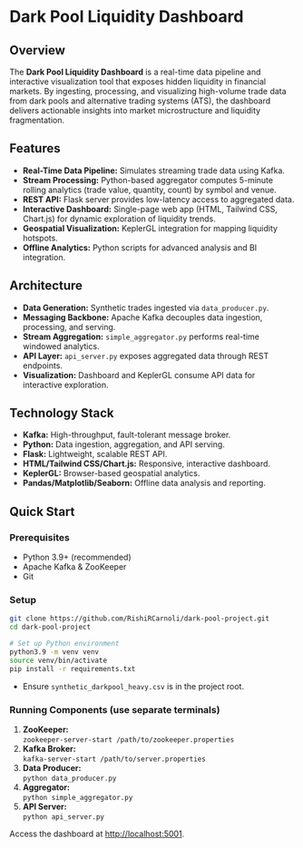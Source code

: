 # Dark Pool Liquidity Dashboard

## Overview

The **Dark Pool Liquidity Dashboard** is a real-time data pipeline and interactive visualization tool that exposes hidden liquidity in financial markets. By ingesting, processing, and visualizing high-volume trade data from dark pools and alternative trading systems (ATS), the dashboard delivers actionable insights into market microstructure and liquidity fragmentation.

## Features

- **Real-Time Data Pipeline:** Simulates streaming trade data using Kafka.
- **Stream Processing:** Python-based aggregator computes 5-minute rolling analytics (trade value, quantity, count) by symbol and venue.
- **REST API:** Flask server provides low-latency access to aggregated data.
- **Interactive Dashboard:** Single-page web app (HTML, Tailwind CSS, Chart.js) for dynamic exploration of liquidity trends.
- **Geospatial Visualization:** KeplerGL integration for mapping liquidity hotspots.
- **Offline Analytics:** Python scripts for advanced analysis and BI integration.

## Architecture

- **Data Generation:** Synthetic trades ingested via `data_producer.py`.
- **Messaging Backbone:** Apache Kafka decouples data ingestion, processing, and serving.
- **Stream Aggregation:** `simple_aggregator.py` performs real-time windowed analytics.
- **API Layer:** `api_server.py` exposes aggregated data through REST endpoints.
- **Visualization:** Dashboard and KeplerGL consume API data for interactive exploration.

## Technology Stack

- **Kafka:** High-throughput, fault-tolerant message broker.
- **Python:** Data ingestion, aggregation, and API serving.
- **Flask:** Lightweight, scalable REST API.
- **HTML/Tailwind CSS/Chart.js:** Responsive, interactive dashboard.
- **KeplerGL:** Browser-based geospatial analytics.
- **Pandas/Matplotlib/Seaborn:** Offline data analysis and reporting.

## Quick Start

### Prerequisites

- Python 3.9+ (recommended)
- Apache Kafka & ZooKeeper
- Git

### Setup

```bash
git clone https://github.com/RishiRCarnoli/dark-pool-project.git
cd dark-pool-project

# Set up Python environment
python3.9 -m venv venv
source venv/bin/activate
pip install -r requirements.txt
```

- Ensure `synthetic_darkpool_heavy.csv` is in the project root.

### Running Components (use separate terminals)

1. **ZooKeeper:**  
   `zookeeper-server-start /path/to/zookeeper.properties`
2. **Kafka Broker:**  
   `kafka-server-start /path/to/server.properties`
3. **Data Producer:**  
   `python data_producer.py`
4. **Aggregator:**  
   `python simple_aggregator.py`
5. **API Server:**  
   `python api_server.py`

Access the dashboard at [http://localhost:5001](http://localhost:5001).
